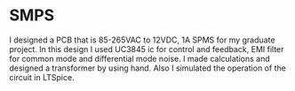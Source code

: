 # SMPS
I designed a PCB that is 85-265VAC to 12VDC, 1A SPMS for my graduate project. In this design I used UC3845 ic for control and feedback, EMI filter for common mode and differential mode noise. I made calculations and designed a transformer by using hand. Also I simulated the operation of the circuit in LTSpice.
